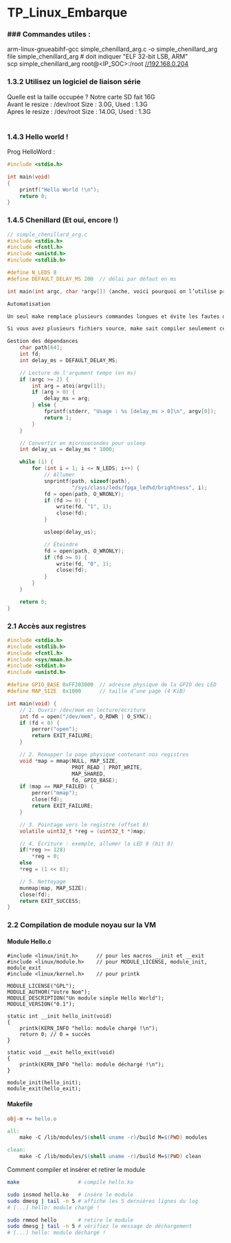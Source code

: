 # TP_Linux_Embarque

### \### Commandes utiles :

arm-linux-gnueabihf-gcc simple_chenillard_arg.c -o simple_chenillard_arg  
file simple_chenillard_arg # doit indiquer "ELF 32-bit LSB, ARM"  
scp simple_chenillard_arg root@&lt;IP_SOC&gt;:/root [//192.168.0.204](//192.168.0.204)

### 1.3.2 Utilisez un logiciel de liaison série

Quelle est la taille occupée ? Notre carte SD fait 16G  
Avant le resize : /dev/root Size : 3.0G, Used : 1.3G  
Apres le resize : /dev/root Size : 14.0G, Used : 1.3G  
<br/>

### 1.4.3 Hello world !

Prog HelloWord :

```C
#include <stdio.h>

int main(void)
{
    printf("Hello World !\n");
    return 0;
}

```

### 1.4.5 Chenillard (Et oui, encore !)

```C
// simple_chenillard_arg.c
#include <stdio.h>
#include <fcntl.h>
#include <unistd.h>
#include <stdlib.h>

#define N_LEDS 8
#define DEFAULT_DELAY_MS 200  // délai par défaut en ms

int main(int argc, char *argv[]) {anche, voici pourquoi on l’utilise presque systématiquement :

Automatisation

Un seul make remplace plusieurs commandes longues et évite les fautes de frappe.

Si vous avez plusieurs fichiers source, make sait compiler seulement ce qui a changé.

Gestion des dépendances
    char path[64];
    int fd;
    int delay_ms = DEFAULT_DELAY_MS;

    // Lecture de l'argument tempo (en ms)
    if (argc >= 2) {
        int arg = atoi(argv[1]);
        if (arg > 0) {
            delay_ms = arg;
        } else {
            fprintf(stderr, "Usage : %s [delay_ms > 0]\n", argv[0]);
            return 1;
        }
    }

    // Convertir en microsecondes pour usleep
    int delay_us = delay_ms * 1000;

    while (1) {
        for (int i = 1; i <= N_LEDS; i++) {
            // Allumer
            snprintf(path, sizeof(path),
                     "/sys/class/leds/fpga_led%d/brightness", i);
            fd = open(path, O_WRONLY);
            if (fd >= 0) {
                write(fd, "1", 1);
                close(fd);
            }

            usleep(delay_us);

            // Éteindre
            fd = open(path, O_WRONLY);
            if (fd >= 0) {
                write(fd, "0", 1);
                close(fd);
            }
        }
    }

    return 0;
}

```

### 2.1 Accès aux registres

```c
#include <stdio.h>
#include <stdlib.h>
#include <fcntl.h>
#include <sys/mman.h>
#include <stdint.h>
#include <unistd.h>

#define GPIO_BASE 0xFF203000  // adresse physique de la GPIO des LED
#define MAP_SIZE  0x1000      // taille d’une page (4 KiB)

int main(void) {
    // 1. Ouvrir /dev/mem en lecture/écriture
    int fd = open("/dev/mem", O_RDWR | O_SYNC);
    if (fd < 0) {
        perror("open");
        return EXIT_FAILURE;
    }

    // 2. Remapper la page physique contenant nos registres
    void *map = mmap(NULL, MAP_SIZE,
                     PROT_READ | PROT_WRITE,
                     MAP_SHARED,
                     fd, GPIO_BASE);
    if (map == MAP_FAILED) {
        perror("mmap");
        close(fd);
        return EXIT_FAILURE;
    }

    // 3. Pointage vers le registre (offset 0)
    volatile uint32_t *reg = (uint32_t *)map;

    // 4. Écriture : exemple, allumer la LED 8 (bit 8)
    if(*reg >= 128)
    	*reg = 0;
    else
    *reg = (1 << 8);

    // 5. Nettoyage
    munmap(map, MAP_SIZE);
    close(fd);
    return EXIT_SUCCESS;
}

```

### 2.2 Compilation de module noyau sur la VM

#### Module Hello.c

```
#include <linux/init.h>      // pour les macros __init et __exit
#include <linux/module.h>    // pour MODULE_LICENSE, module_init, module_exit
#include <linux/kernel.h>    // pour printk

MODULE_LICENSE("GPL");
MODULE_AUTHOR("Votre Nom");
MODULE_DESCRIPTION("Un module simple Hello World");
MODULE_VERSION("0.1");

static int __init hello_init(void)
{
    printk(KERN_INFO "hello: module chargé !\n");
    return 0; // 0 = succès
}

static void __exit hello_exit(void)
{
    printk(KERN_INFO "hello: module déchargé !\n");
}

module_init(hello_init);
module_exit(hello_exit);

```

#### Makefile

```Makefile
obj-m += hello.o

all:
    make -C /lib/modules/$(shell uname -r)/build M=$(PWD) modules

clean:
    make -C /lib/modules/$(shell uname -r)/build M=$(PWD) clean

```

Comment compiler et insérer et retirer le module

```bash
make                   # compile hello.ko

sudo insmod hello.ko   # insère le module
sudo dmesg | tail -n 5 # affiche les 5 dernières lignes du log
# [...] hello: module chargé !

sudo rmmod hello       # retire le module
sudo dmesg | tail -n 5 # vérifiez le message de déchargement
# [...] hello: module déchargé !
```
